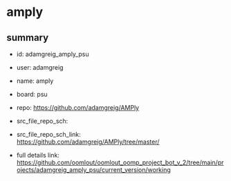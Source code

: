 # amply
 
## summary 
* id: adamgreig_amply_psu
* user: adamgreig
* name: amply
* board: psu
* repo: https://github.com/adamgreig/AMPly



* src_file_repo_sch: 
* src_file_repo_sch_link: https://github.com/adamgreig/AMPly/tree/master/
* full details link: https://github.com/oomlout/oomlout_oomp_project_bot_v_2/tree/main/projects/adamgreig_amply_psu/current_version/working  






